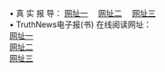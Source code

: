 &#8226; 真 实 报 导：
<a href="http://522.duckdns.org/read/" target="_blank">网址一</a>
　<a href="http://73.myz.info:81/" target="_blank">网址二</a>
　<a href="http://255.dtdns.net/read/" target="_blank">网址三</a>
　<br />
&#8226; TruthNews电子报(书) 在线阅读网址：<br />
  <a href="http://522.duckdns.org/read/" target="_blank">网址一</a><br />
  <a href="http://73.myz.info:81/" target="_blank">网址二</a><br />
<a href="http://255.dtdns.net/read/" target="_blank">网址三</a><br />

